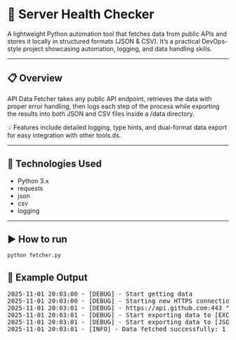 # 🧠 Server Health Checker

A lightweight Python automation tool that fetches data from public APIs and stores it locally in structured formats (JSON & CSV).
It’s a practical DevOps-style project showcasing automation, logging, and data handling skills.

---

## 📋 Overview

API Data Fetcher takes any public API endpoint, retrieves the data with proper error handling,
then logs each step of the process while exporting the results into both JSON and CSV files inside a /data directory.

💡 Features include detailed logging, type hints, and dual-format data export for easy integration with other tools.ds.

---

## 🧰 Technologies Used

- Python 3.x
- requests
- json
- csv
- logging

---

## ▶️ How to run

```bash
python fetcher.py
```

## 🧩 Example Output

<pre>
2025-11-01 20:03:00 - [DEBUG] - Start getting data
2025-11-01 20:03:00 - [DEBUG] - Starting new HTTPS connection (1): api.github.com:443
2025-11-01 20:03:01 - [DEBUG] - https://api.github.com:443 "GET /users/khaledyousryhegazy HTTP/1.1" 200 577
2025-11-01 20:03:01 - [DEBUG] - Start exporting data to [EXCEL] file
2025-11-01 20:03:01 - [DEBUG] - Start exporting data to [JSON] file
2025-11-01 20:03:01 - [INFO] - Data fetched successfully: 1 records saved.
</pre>
